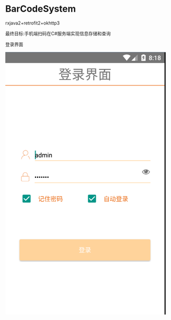 # BarCodeSystem
rxjava2+retrofit2+okhttp3

最终目标:手机端扫码在C#服务端实现信息存储和查询

登录界面

![image](https://github.com/may2250/BarCodeSystem/blob/master/imgs/login.png)
